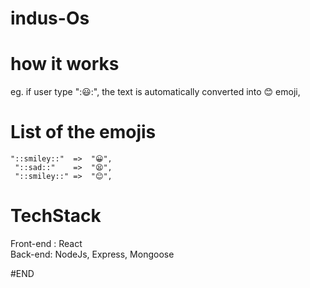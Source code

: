 # indus-Os

# how it works
eg. if user type "::smiley::", the text is automatically converted into 😊 emoji,

# List of the emojis
    "::smiley::"  =>  "😀",
     "::sad::"    =>  "😫",
     "::smiley::" =>  "😊",
     
# TechStack

Front-end : React
<br>
Back-end: NodeJs, Express, Mongoose

#END
